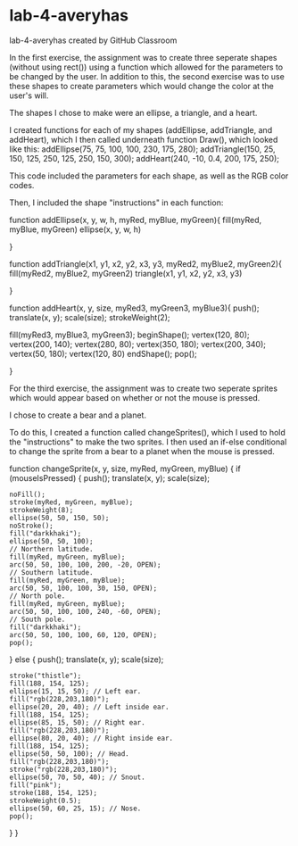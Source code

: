 # lab-4-averyhas
lab-4-averyhas created by GitHub Classroom

In the first exercise, the assignment was to create three seperate shapes (without using rect()) using a function which allowed for the parameters to be
changed by the user. In addition to this, the second exercise was to use these shapes to create parameters which would change the color at the user's will.

The shapes I chose to make were an ellipse, a triangle, and a heart.

I created functions for each of my shapes (addEllipse, addTriangle, and addHeart), which I then called underneath function Draw(), which looked like this:
  addEllipse(75, 75, 100, 100, 230, 175, 280);
  addTriangle(150, 25, 150, 125, 250, 125, 250, 150, 300);
  addHeart(240, -10, 0.4, 200, 175, 250);
  
This code included the parameters for each shape, as well as the RGB color codes.

Then, I included the shape "instructions" in each function:

function addEllipse(x, y, w, h, myRed, myBlue, myGreen){
  fill(myRed, myBlue, myGreen)
  ellipse(x, y, w, h)
  
}

function addTriangle(x1, y1, x2, y2, x3, y3, myRed2, myBlue2, myGreen2){
  fill(myRed2, myBlue2, myGreen2)
  triangle(x1, y1, x2, y2, x3, y3)
  
}
  
function addHeart(x, y, size, myRed3, myGreen3, myBlue3){
  push();
  translate(x, y);
  scale(size);
  strokeWeight(2);
  
  fill(myRed3, myBlue3, myGreen3);
  beginShape();
  vertex(120, 80);
  vertex(200, 140);
  vertex(280, 80);
  vertex(350, 180);
  vertex(200, 340);
  vertex(50, 180);
  vertex(120, 80)
  endShape();
  pop();
  
}

For the third exercise, the assignment was to create two seperate sprites which would appear based on whether or not the mouse is pressed.

I chose to create a bear and a planet.

To do this, I created a function called changeSprites(), which I used to hold the "instructions" to make the two sprites. I then used an if-else conditional to change the sprite from a bear to a planet when the mouse is pressed.

function changeSprite(x, y, size, myRed, myGreen, myBlue) {
  if (mouseIsPressed) {
    push();
    translate(x, y);
    scale(size);

    noFill();
    stroke(myRed, myGreen, myBlue);
    strokeWeight(8);
    ellipse(50, 50, 150, 50);
    noStroke();
    fill("darkkhaki");
    ellipse(50, 50, 100);
    // Northern latitude.
    fill(myRed, myGreen, myBlue);
    arc(50, 50, 100, 100, 200, -20, OPEN);
    // Southern latitude.
    fill(myRed, myGreen, myBlue);
    arc(50, 50, 100, 100, 30, 150, OPEN);
    // North pole.
    fill(myRed, myGreen, myBlue);
    arc(50, 50, 100, 100, 240, -60, OPEN);
    // South pole.
    fill("darkkhaki");
    arc(50, 50, 100, 100, 60, 120, OPEN);
    pop();
  } else {
    push();
    translate(x, y);
    scale(size);

    stroke("thistle");
    fill(188, 154, 125);
    ellipse(15, 15, 50); // Left ear.
    fill("rgb(228,203,180)");
    ellipse(20, 20, 40); // Left inside ear.
    fill(188, 154, 125);
    ellipse(85, 15, 50); // Right ear.
    fill("rgb(228,203,180)");
    ellipse(80, 20, 40); // Right inside ear.
    fill(188, 154, 125);
    ellipse(50, 50, 100); // Head.
    fill("rgb(228,203,180)");
    stroke("rgb(228,203,180)");
    ellipse(50, 70, 50, 40); // Snout.
    fill("pink");
    stroke(188, 154, 125);
    strokeWeight(0.5);
    ellipse(50, 60, 25, 15); // Nose.
    pop();
  }
}
